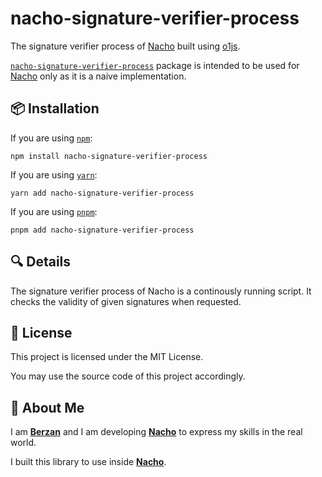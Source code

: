 # nacho-signature-verifier-process

The signature verifier process of [Nacho](https://github.com/berzanorg/nacho) built using [o1js](https://www.npmjs.com/package/o1js).

[`nacho-signature-verifier-process`](https://www.npmjs.com/package/nacho-signature-verifier-process) package is intended to be used for [Nacho](https://github.com/berzanorg/nacho) only as it is a naive implementation.

## 📦 Installation

If you are using [`npm`](https://docs.npmjs.com/cli/):

```shell
npm install nacho-signature-verifier-process
```

If you are using [`yarn`](https://classic.yarnpkg.com/lang/en/docs/cli/):

```shell
yarn add nacho-signature-verifier-process
```

If you are using [`pnpm`](https://pnpm.io/pnpm-cli):

```shell
pnpm add nacho-signature-verifier-process
```

## 🔍 Details

The signature verifier process of Nacho is a continously running script.
It checks the validity of given signatures when requested.

## 📝 License

This project is licensed under the MIT License.

You may use the source code of this project accordingly.

## 👤 About Me

I am [**Berzan**](https://berzan.org/) and I am developing [**Nacho**](https://nacho.finance/) to express my skills in the real world.

I built this library to use inside [**Nacho**](https://nacho.finance/).
